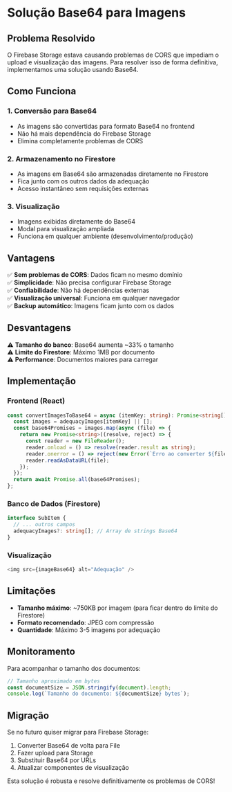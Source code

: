 # Solução Base64 para Imagens

## Problema Resolvido

O Firebase Storage estava causando problemas de CORS que impediam o upload e visualização das imagens. Para resolver isso de forma definitiva, implementamos uma solução usando Base64.

## Como Funciona

### 1. Conversão para Base64
- As imagens são convertidas para formato Base64 no frontend
- Não há mais dependência do Firebase Storage
- Elimina completamente problemas de CORS

### 2. Armazenamento no Firestore
- As imagens em Base64 são armazenadas diretamente no Firestore
- Fica junto com os outros dados da adequação
- Acesso instantâneo sem requisições externas

### 3. Visualização
- Imagens exibidas diretamente do Base64
- Modal para visualização ampliada
- Funciona em qualquer ambiente (desenvolvimento/produção)

## Vantagens

✅ **Sem problemas de CORS**: Dados ficam no mesmo domínio  
✅ **Simplicidade**: Não precisa configurar Firebase Storage  
✅ **Confiabilidade**: Não há dependências externas  
✅ **Visualização universal**: Funciona em qualquer navegador  
✅ **Backup automático**: Imagens ficam junto com os dados  

## Desvantagens

⚠️ **Tamanho do banco**: Base64 aumenta ~33% o tamanho  
⚠️ **Limite do Firestore**: Máximo 1MB por documento  
⚠️ **Performance**: Documentos maiores para carregar  

## Implementação

### Frontend (React)
```typescript
const convertImagesToBase64 = async (itemKey: string): Promise<string[]> => {
  const images = adequacyImages[itemKey] || [];
  const base64Promises = images.map(async (file) => {
    return new Promise<string>((resolve, reject) => {
      const reader = new FileReader();
      reader.onload = () => resolve(reader.result as string);
      reader.onerror = () => reject(new Error(`Erro ao converter ${file.name}`));
      reader.readAsDataURL(file);
    });
  });
  return await Promise.all(base64Promises);
};
```

### Banco de Dados (Firestore)
```typescript
interface SubItem {
  // ... outros campos
  adequacyImages?: string[]; // Array de strings Base64
}
```

### Visualização
```typescript
<img src={imageBase64} alt="Adequação" />
```

## Limitações

- **Tamanho máximo**: ~750KB por imagem (para ficar dentro do limite do Firestore)
- **Formato recomendado**: JPEG com compressão
- **Quantidade**: Máximo 3-5 imagens por adequação

## Monitoramento

Para acompanhar o tamanho dos documentos:
```javascript
// Tamanho aproximado em bytes
const documentSize = JSON.stringify(document).length;
console.log(`Tamanho do documento: ${documentSize} bytes`);
```

## Migração

Se no futuro quiser migrar para Firebase Storage:
1. Converter Base64 de volta para File
2. Fazer upload para Storage
3. Substituir Base64 por URLs
4. Atualizar componentes de visualização

Esta solução é robusta e resolve definitivamente os problemas de CORS! 